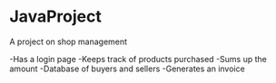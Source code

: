 # JavaProject
A project on shop management

-Has a login page
-Keeps track of products purchased
-Sums up the amount
-Database of buyers and sellers
-Generates an invoice
